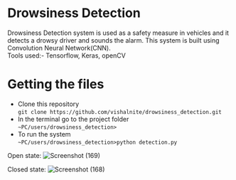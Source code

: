 # Drowsiness Detection
Drowsiness Detection system is used as a safety measure in vehicles and it detects a drowsy driver and sounds the alarm.
This system is built using Convolution Neural Network(CNN).   
Tools used:- Tensorflow, Keras, openCV

# Getting the files
- Clone this repository     
 ``` git clone https://github.com/vishalnite/drowsiness_detection.git ```
 - In the terminal go to the project folder    
  ``` ~PC/users/drowsiness_detection> ```
 - To run the system     
  ``` ~PC/users/drowsiness_detection>python detection.py ```     

Open state:
![Screenshot (169)](https://github.com/vishalnite/drowsiness_detection/assets/71754513/47ac427d-aded-48bc-9a24-8e420973ddcf)

Closed state:
![Screenshot (168)](https://github.com/vishalnite/drowsiness_detection/assets/71754513/91813358-36ac-47a6-8b54-7113bd3652af)
